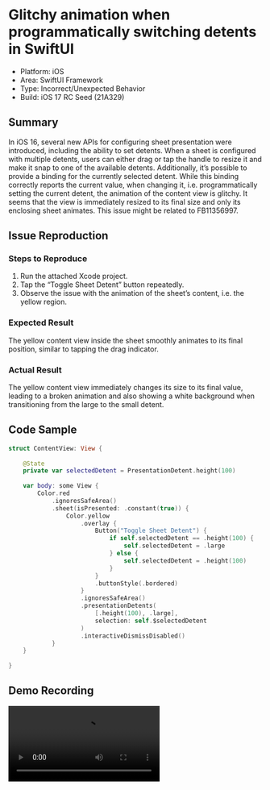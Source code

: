 # Glitchy animation when programmatically switching detents in SwiftUI

- Platform: iOS
- Area: SwiftUI Framework
- Type: Incorrect/Unexpected Behavior
- Build: iOS 17 RC Seed (21A329)

## Summary

In iOS 16, several new APIs for configuring sheet presentation were introduced, including the ability to set detents. When a sheet is configured with multiple detents, users can either drag or tap the handle to resize it and make it snap to one of the available detents. Additionally, it’s possible to provide a binding for the currently selected detent. While this binding correctly reports the current value, when changing it, i.e. programmatically setting the current detent, the animation of the content view is glitchy. It seems that the view is immediately resized to its final size and only its enclosing sheet animates. This issue might be related to FB11356997.

## Issue Reproduction

### Steps to Reproduce

1. Run the attached Xcode project.
2. Tap the “Toggle Sheet Detent” button repeatedly.
3. Observe the issue with the animation of the sheet’s content, i.e. the yellow region.

### Expected Result

The yellow content view inside the sheet smoothly animates to its final position, similar to tapping the drag indicator.

### Actual Result

The yellow content view immediately changes its size to its final value, leading to a broken animation and also showing a white background when transitioning from the large to the small detent.

## Code Sample

```swift
struct ContentView: View {
    
    @State
    private var selectedDetent = PresentationDetent.height(100)
    
    var body: some View {
        Color.red
            .ignoresSafeArea()
            .sheet(isPresented: .constant(true)) {
                Color.yellow
                    .overlay {
                        Button("Toggle Sheet Detent") {
                            if self.selectedDetent == .height(100) {
                                self.selectedDetent = .large
                            } else {
                                self.selectedDetent = .height(100)
                            }
                        }
                        .buttonStyle(.bordered)
                    }
                    .ignoresSafeArea()
                    .presentationDetents(
                        [.height(100), .large],
                        selection: self.$selectedDetent
                    )
                    .interactiveDismissDisabled()
            }
    }
    
}
```

## Demo Recording

<video width="300" src="https://github.com/structuredpath/AppleBugReports/assets/533299/2f6c5e8f-36d6-47f6-9f00-2fd0e14d14de"></video>
